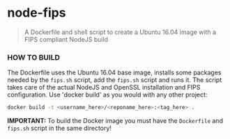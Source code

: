 # node-fips

> A Dockerfile and shell script to create a Ubuntu 16.04 image with a FIPS
compliant NodeJS build

### HOW TO BUILD
The Dockerfile uses the Ubuntu 16.04 base image, installs some packages needed
by the `fips.sh` script, add the `fips.sh` script and runs it. The script
takes care of the actual NodeJS and OpenSSL installation and FIPS configuration.
Use 'docker build' as you would with any other project:
```bash
docker build -t <username_here>/<reponame_here>:<tag_here> .
```

**IMPORTANT:**
To build the Docker image you must have the `Dockerfile` and `fips.sh` script
in the same directory!
